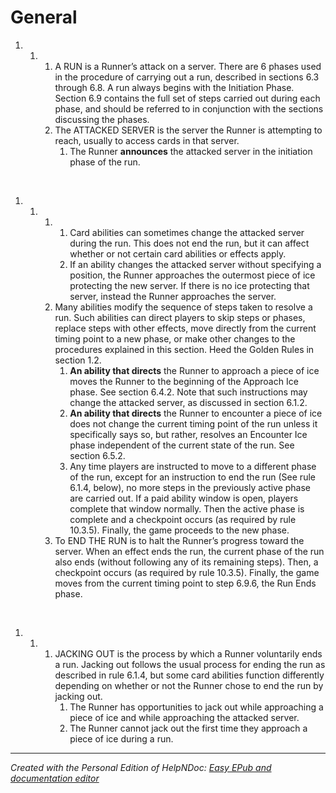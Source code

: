 # General

1. &nbsp;
   1. &nbsp;
      1. A RUN is a Runner’s attack on a server. There are 6 phases used in the procedure of carrying out a run, described in sections 6.3 through 6.8. A run always begins with the Initiation Phase. Section 6.9 contains the full set of steps carried out during each phase, and should be referred to in conjunction with the sections discussing the phases.
      1. The ATTACKED SERVER is the server the Runner is attempting to reach, usually to access cards in that server.
         1. The Runner **announces** the attacked server in the initiation phase of the run.

&nbsp;

1. &nbsp;
   1. &nbsp;
      1. &nbsp;
         1. Card abilities can sometimes change the attacked server during the run. This does not end the run, but it can affect whether or not certain card abilities or effects apply.
         1. If an ability changes the attacked server without specifying a position, the Runner approaches the outermost piece of ice protecting the new server. If there is no ice protecting that server, instead the Runner approaches the server.
      1. Many abilities modify the sequence of steps taken to resolve a run. Such abilities can direct players to skip steps or phases, replace steps with other effects, move directly from the current timing point to a new phase, or make other changes to the procedures explained in this section. Heed the Golden Rules in section 1.2.
         1. **An ability that directs** the Runner to approach a piece of ice moves the Runner to the beginning of the Approach Ice phase. See section 6.4.2. Note that such instructions may change the attacked server, as discussed in section 6.1.2.
         1. **An ability that directs** the Runner to encounter a piece of ice does not change the current timing point of the run unless it specifically says so, but rather, resolves an Encounter Ice phase independent of the current state of the run. See section 6.5.2.
         1. Any time players are instructed to move to a different phase of the run, except for an instruction to end the run (See rule 6.1.4, below), no more steps in the previously active phase are carried out. If a paid ability window is open, players complete that window normally. Then the active phase is complete and a checkpoint occurs (as required by rule 10.3.5). Finally, the game proceeds to the new phase.
      1. To END THE RUN is to halt the Runner’s progress toward the server. When an effect ends the run, the current phase of the run also ends (without following any of its remaining steps). Then, a checkpoint occurs (as required by rule 10.3.5). Finally, the game moves from the current timing point to step 6.9.6, the Run Ends phase.

&nbsp;

1. &nbsp;
   1. &nbsp;
      1. JACKING OUT is the process by which a Runner voluntarily ends a run. Jacking out follows the usual process for ending the run as described in rule 6.1.4, but some card abilities function differently depending on whether or not the Runner chose to end the run by jacking out.
         1. The Runner has opportunities to jack out while approaching a piece of ice and while approaching the attacked server.
         1. The Runner cannot jack out the first time they approach a piece of ice during a run.


***
_Created with the Personal Edition of HelpNDoc: [Easy EPub and documentation editor](<https://www.helpndoc.com>)_
